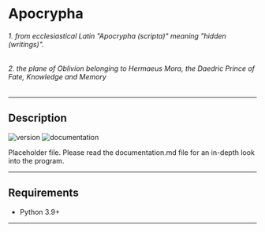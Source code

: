 # Apocrypha
###### 1. from ecclesiastical Latin "Apocrypha (scripta)" meaning "hidden (writings)".
###### 2. the plane of Oblivion belonging to Hermaeus Mora, the Daedric Prince of Fate, Knowledge and Memory

----

## Description

![version](https://img.shields.io/badge/verison-1.8.4-blue.svg)
![documentation](https://img.shields.io/badge/documentation-passing-brightgreen.svg)

Placeholder file. Please read the documentation.md file for an in-depth look into the program.

----

## Requirements

- Python 3.9+

----
